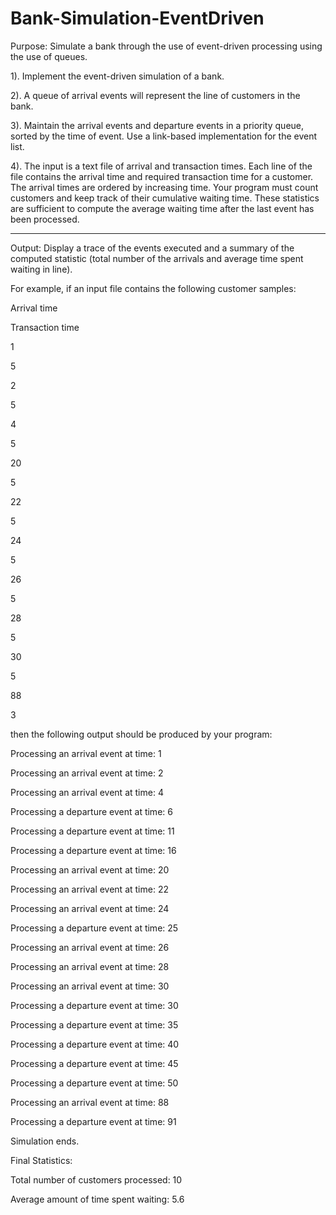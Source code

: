 # Bank-Simulation-EventDriven

Purpose: Simulate a bank through the use of event-driven processing using the use of queues.

1). Implement the event-driven simulation of a bank. 

2). A queue of arrival events will represent the line of customers in the bank. 

3). Maintain the arrival events and departure events in a priority queue, sorted by the time of event. Use a link-based implementation for the event list.

4). The input is a text file of arrival and transaction times. Each line of the file contains the arrival time and required transaction time for a customer. The arrival times are ordered by increasing time.
Your program must count customers and keep track of their cumulative waiting time. These statistics are sufficient to compute the average waiting time after the last event has been processed.

-------------------------------------------------------------------------------------------------------------------------------------------------------------
Output:
Display a trace of the events executed and a summary of the computed statistic (total number of the arrivals and average time spent waiting in line). 

For example, if an input file contains the following customer samples:

Arrival time

Transaction time

1

5

2

5

4

5

20

5

22

5

24

5

26

5

28

5

30

5

88

3

then the following output should be produced by your program:

Processing an arrival event at time: 1

Processing an arrival event at time: 2

Processing an arrival event at time: 4

Processing a departure event at time: 6

Processing a departure event at time: 11

Processing a departure event at time: 16

Processing an arrival event at time: 20

Processing an arrival event at time: 22

Processing an arrival event at time: 24

Processing a departure event at time: 25

Processing an arrival event at time: 26

Processing an arrival event at time: 28

Processing an arrival event at time: 30

Processing a departure event at time: 30

Processing a departure event at time: 35

Processing a departure event at time: 40

Processing a departure event at time: 45

Processing a departure event at time: 50

Processing an arrival event at time: 88

Processing a departure event at time: 91

Simulation ends.

Final Statistics:

Total number of customers processed: 10

Average amount of time spent waiting: 5.6
